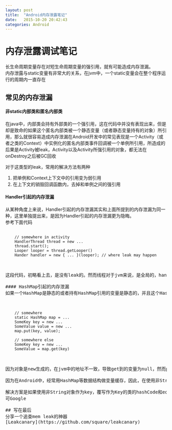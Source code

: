 ```yaml
---
layout: post
title:  "Android内存泄露笔记"
date:   2015-10-20 20:42:43
categories: Android
---
```


# 内存泄露调试笔记
长生命周期变量存在对短生命周期变量的强引用，就有可能造成内存泄漏。  
内存泄露与static变量有非常大的关系，在jvm中，一个static变量会在整个程序运行的周期内一直存在

## 常见的内存泄漏

#### 非static内部类和匿名内部类
在java中，内部类会持有外部类的一个强引用，这在代码中并没有表现出来，但是却是致命的如果这个匿名内部类被一个静态变量（或者静态变量持有的对象）所引用，那么就很容易造成内存泄漏在Android开发中的常见表现是一个Activity（或者之类的Context）中实例化的匿名内部类事件回调被一个单例所引用，所造成的后果是Activity被leak，Activity以及Activity所强引用的对象，都无法在onDestroy之后被GC回收

对于这类型的leak，常用的解决方法有两种  
1. 把单例和Context上下文中的引用变为弱引用
2. 在上下文的销毁回调函数内，去掉和单例之间的强引用

#### Handler引起的内存泄漏
从某种角度上来说，Handler引起的内存泄漏其实和上面所提到的内存泄漏为同一种，这里单独提出来，是因为Handler引起的内存泄漏更为隐晦。  
参考下面代码

<pre>
  <code>
    // somewhere in activity
    HandlerThread thread = new ...
    thread.start();
    Looper looper = thread.getLooper()
    Hander handler = new { ... }(looper); // where leak may happen
  </code>
<pre>

这段代码，初略看上去，是没有leak的。然而线程对于jvm来说，是全局的，handlerthread对hander有强引用，而匿名handler持有对Activity的引用，造成的后果是Activity内存泄漏。其实这段代码，影响并不大，只要你记得在onDestroy处调用thread.quit()就好了，原理同上。

#### HashMap引起的内存泄漏
如果一个HashMap是静态的或者持有HashMap引用的变量是静态的，并且这个HashMap的Key是自定义对象，那么这个HashMap有可能会引起内存泄漏。在Java中，HashMap真正用于散列的，是Key的hashCode，这个值，对于String变量，是字符串进行一系列均匀散列的值，对于其他类，如果父类和自身都没有覆写过hashCode，那么这个值是对象在jvm内存中的的地址。考虑下面这种情况

<pre>
  <code>
    // somewhere
    static HashMap<SomeKey,SomeValue> map = ...
    SomeKey key = new ...
    SomeValue value = new ...
    map.put(key, value);

    // somewhere else
    SomeKey key = new ...
    SomeValue = map.get(key)
  </code>
<pre>

因为对象是new生成的，在jvm中的地址不一致，导致get到的变量为null，然而put却是有效的，后果是这个HashMap会不断变大，泄漏的内存最终把jvm吃光T_T

因为在Android中，经常用HashMap等数据结构做变量缓存，因此，在使用非String对象类型作为key的时候，必须格外小心。在使用HashMap做缓存的时候，如果出现这类型的leak，表现出来的是缓存一直未命中，但是程序却能正常运行，直到很久之后，出现OOME。

解决方案是如果使用非String对象作为key，覆写作为Key的类的hashCode和equal方法,覆写的原则
可Google

## 写在最后
分享一个追查mem leak的神器
[Leakcanary](https://github.com/square/leakcanary)
